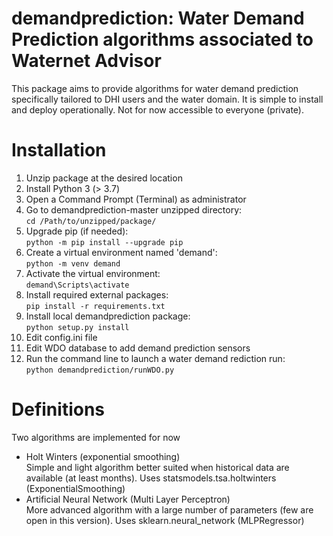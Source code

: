 # demandprediction: Water Demand Prediction algorithms associated to Waternet Advisor
This package aims to provide algorithms for water demand prediction specifically tailored to DHI users and the water domain. It is simple to install and deploy operationally. Not for now accessible to everyone (private).

# Installation
1. Unzip package at the desired location
2. Install Python 3 (> 3.7)
3. Open a Command Prompt (Terminal) as administrator
4. Go to demandprediction-master unzipped directory: \
`cd /Path/to/unzipped/package/`
5. Upgrade pip (if needed): \
`python -m pip install --upgrade pip`
6. Create a virtual environment named 'demand': \
`python -m venv demand`
7. Activate the virtual environment: \
`demand\Scripts\activate`
8. Install required external packages: \
`pip install -r requirements.txt`
9. Install local demandprediction package: \
`python setup.py install`
10. Edit config.ini file
11. Edit WDO database to add demand prediction sensors
11. Run the command line to launch a water demand rediction run: \
`python demandprediction/runWDO.py`

# Definitions
Two algorithms are implemented for now
- Holt Winters (exponential smoothing) \
Simple and light algorithm better suited when historical data are available (at least months). Uses statsmodels.tsa.holtwinters (ExponentialSmoothing)
- Artificial Neural Network (Multi Layer Perceptron) \
More advanced algorithm with a large number of parameters (few are open in this version). Uses sklearn.neural_network (MLPRegressor)

<!-- pip install git+https://github.com/DHIgrse/demandprediction.git -->